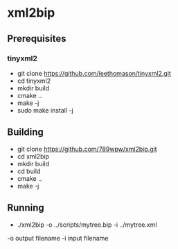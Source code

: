 # xml2bip

## Prerequisites

### tinyxml2
- git clone https://github.com/leethomason/tinyxml2.git
- cd tinyxml2
- mkdir build
- cmake ..
- make -j
- sudo make install -j

## Building
- git clone https://github.com/789wpw/xml2bip.git
- cd xml2bip
- mkdir build 
- cd build
- cmake ..
- make -j

## Running
- ./xml2bip -o ../scripts/mytree.bip -i ../mytree.xml

-o output filename 
-i input filename
